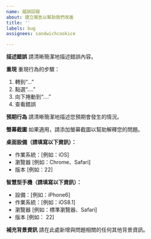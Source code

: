 ```yaml
---
name: 錯誤回報
about: 建立報告以幫助我們改進
title: ''
labels: bug
assignees: sandwichcookice

---
```


**描述錯誤**
請清晰簡潔地描述錯誤內容。

**重現**
重現行為的步驟：
1. 轉到“...”
2. 點選“....”
3. 向下捲動到“....”
4. 查看錯誤

**預期行為**
請清晰簡潔地描述您預期會發生的情況。

**螢幕截圖**
如果適用，請添加螢幕截圖以幫助解釋您的問題。

**桌面設備（請填寫以下資訊）：**
- 作業系統：[例如：iOS]
- 瀏覽器 [例如：Chrome、Safari]
- 版本 [例如：22]

**智慧型手機（請填寫以下資訊）：**
- 設備：[例如：iPhone6]
- 作業系統：[例如：iOS8.1]
- 瀏覽器 [例如：標準瀏覽器、Safari]
- 版本 [例如： 22]

**補充背景資訊**
請在此處新增與問題相關的任何其他背景資訊。
